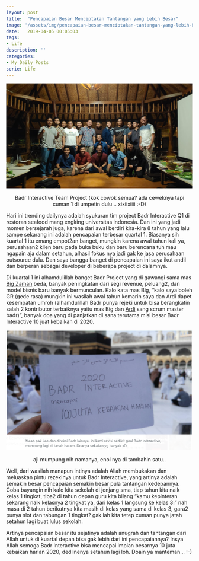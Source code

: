 ```yaml
---
layout: post
title:  "Pencapaian Besar Menciptakan Tantangan yang Lebih Besar"
image: '/assets/img/pencapaian-besar-menciptakan-tantangan-yang-lebih-besar-lagi/badr-project-team.jpeg'
date:   2019-04-05 00:05:03
tags:
- Life
description: ''
categories:
- My Daily Posts
serie: Life
---
```



![badr project team](/assets/img/pencapaian-besar-menciptakan-tantangan-yang-lebih-besar/badr-project-team.jpeg)

<p style="text-align: center;">Badr Interactive Team Project (kok cowok semua? ada ceweknya tapi cuman 1 di umpetin dulu... xixiixiiii :-D)</p>

Hari ini trending dailynya adalah syukuran tim project Badr Interactive Q1 di restoran seafood mang engking universitas indonesia. Dan ini yang jadi momen bersejarah juga, karena dari awal berdiri kira-kira 8 tahun yang lalu sampe sekarang ini adalah pencapaian terbesar quartal 1. Biasanya sih kuartal 1 itu emang empot2an banget,  mungkin karena awal tahun kali ya, perusahaan2 klien baru pada buka buku dan baru berencana tuh mau ngapain aja dalam setahun, alhasil fokus nya jadi gak ke jasa perusahaan outsource dulu. Dan saya bangga banget di pencapaian ini saya ikut andil dan berperan sebagai developer di beberapa project di dalamnya.

Di kuartal 1 ini alhamdulillah banget Badr Project yang di gawangi sama mas [Big Zaman](https://medium.com/@bigzaman18) beda, banyak peningkatan dari segi revenue, peluang2, dan model bisnis baru banyak bermunculan. Kalo kata mas Big, “kalo saya boleh GR (gede rasa) mungkin ini wasilah awal tahun kemarin saya dan Ardi dapet kesempatan umroh (alhamdulillah Badr punya rejeki untuk bisa berangkatin salah 2 kontributor terbaiknya yaitu mas Big dan [Ardi](https://medium.com/@ardi.alhaidar) sang scrum master badr)”, banyak doa yang di panjatkan di sana terutama misi besar Badr Interactive 10 juat kebaikan di 2020.


![doa badr interactive](/assets/img/pencapaian-besar-menciptakan-tantangan-yang-lebih-besar/doa-badr-interactive.png)

<p style="text-align: center;">aji mumpung nih namanya, enol nya di tambahin satu..</p>

Well, dari wasilah manapun intinya adalah Allah membukakan dan meluaskan pintu rezekinya untuk Badr Interactive, yang artinya adalah semakin besar pencapaian semakin besar pula tantangan kedepannya. Coba bayangin nih kalo kita sekolah di jenjang sma, tiap tahun kita naik kelas 1 tingkat, tiba2 di tahun depan guru kita bilang “kamu kepinteran sekarang naik kelasnya 2 tingkat ya, dari kelas 1 langsung ke kelas 3!” nah masa di 2 tahun berikutnya kita masih di kelas yang sama di kelas 3, gara2 punya slot dan tabungan 1 tingkat? gak lah kita tetep cuman punya jatah setahun lagi buat lulus sekolah.

Artinya pencapaian besar itu sejatinya adalah anugrah dan tantangan dari Allah untuk di kuartal depan bisa gak lebih dari ini pencapaiannya? Insya Allah semoga Badr Interactive bisa mencapai impian besarnya 10 juta kebaikan harian 2020, dedlinenya setahun lagi loh. Doain ya manteman… :-)
